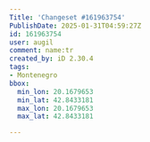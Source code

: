 ```yaml
---
Title: 'Changeset #161963754'
PublishDate: 2025-01-31T04:59:27Z
id: 161963754
user: augil
comment: name:tr
created_by: iD 2.30.4
tags:
- Montenegro
bbox:
  min_lon: 20.1679653
  min_lat: 42.8433181
  max_lon: 20.1679653
  max_lat: 42.8433181

---
```

